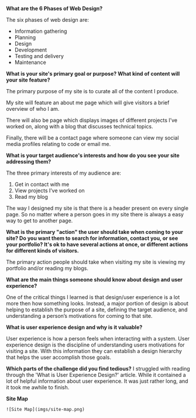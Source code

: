 **What are the 6 Phases of Web Design?**

The six phases of web design are:
- Information gathering
- Planning
- Design
- Development
- Testing and delivery
- Maintenance

**What is your site's primary goal or purpose? What kind of content will your site feature?**

The primary purpose of my site is to curate all of the content I produce.

My site will feature an about me page which will give visitors a brief overview of who I am.

There will also be page which displays images of different projects I’ve worked on, along with a blog that discusses technical topics.

Finally, there will be a contact page where someone can view my social media profiles relating to code or email me.

**What is your target audience's interests and how do you see your site addressing them?**

The three primary interests of my audience are:

1. Get in contact with me
2. View projects I’ve worked on
3. Read my blog

The way I designed my site is that there is a header present on every single page. So no matter where a person goes in my site there is always a easy way to get to another page.

**What is the primary "action" the user should take when coming to your site? Do you want them to search for information, contact you, or see your portfolio? It's ok to have several actions at once, or different actions for different kinds of visitors.**

The primary action people should take when visiting my site is viewing my portfolio and/or reading my blogs.

**What are the main things someone should know about design and user experience?**

One of the critical things I learned is that design/user experience is a lot more then how something looks. Instead, a major portion of design is about helping to establish the purpose of a site, defining the target audience, and understanding a person’s motivations for coming to that site.

**What is user experience design and why is it valuable?**

User experience is how a person feels when interacting with a system. User experience design is the discipline of understanding users motivations for visiting a site. With this information they can establish a design hierarchy that helps the user accomplish those goals.

**Which parts of the challenge did you find tedious?**
I struggled with reading through the 'What is User Experience Design?' article. While it contained a lot of helpful information about user experience. It was just rather long, and it took me awhile to finish.

**Site Map**

```
![Site Map](imgs/site-map.png)
```